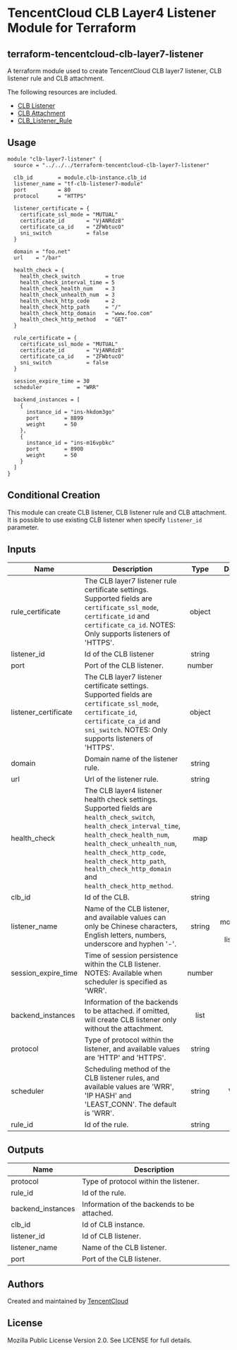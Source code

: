 # TencentCloud CLB Layer4 Listener Module for Terraform

## terraform-tencentcloud-clb-layer7-listener

A terraform module used to create TencentCloud CLB layer7 listener, CLB listener rule and CLB attachment.

The following resources are included.

* [CLB Listener](https://www.terraform.io/docs/providers/tencentcloud/r/clb_listener.html)
* [CLB Attachment](https://www.terraform.io/docs/providers/tencentcloud/r/clb_attachment.html)
* [CLB_Listener_Rule](https://www.terraform.io/docs/providers/tencentcloud/r/clb_listener_rule.html)

## Usage


```hcl
module "clb-layer7-listener" {
  source = "../../../terraform-tencentcloud-clb-layer7-listener"

  clb_id        = module.clb-instance.clb_id
  listener_name = "tf-clb-listener7-module"
  port          = 80
  protocol      = "HTTPS"

  listener_certificate = {
    certificate_ssl_mode = "MUTUAL"
    certificate_id       = "VjANRdz8"
    certificate_ca_id    = "ZFWbtucO"
    sni_switch           = false
  }

  domain = "foo.net"
  url    = "/bar"

  health_check = {
    health_check_switch        = true
    health_check_interval_time = 5
    health_check_health_num    = 3
    health_check_unhealth_num  = 3
    health_check_http_code     = 2
    health_check_http_path     = "/"
    health_check_http_domain   = "www.foo.com"
    health_check_http_method   = "GET"
  }

  rule_certificate = {
    certificate_ssl_mode = "MUTUAL"
    certificate_id       = "VjANRdz8"
    certificate_ca_id    = "ZFWbtucO"
    sni_switch           = false
  }

  session_expire_time = 30
  scheduler           = "WRR"

  backend_instances = [
    {
      instance_id = "ins-hkdom3go"
      port        = 8899
      weight      = 50
    },
    {
      instance_id = "ins-m16vpbkc"
      port        = 8900
      weight      = 50
    }
  ]
}
```

## Conditional Creation

This module can create CLB listener, CLB listener rule and CLB attachment.
It is possible to use existing CLB listener when specify `listener_id` parameter.

## Inputs

| Name | Description | Type | Default | Required |
|------|-------------|:----:|:-----:|:-----:|
| rule_certificate | The CLB layer7 listener rule certificate settings. Supported fields are `certificate_ssl_mode`, `certificate_id` and `certificate_ca_id`. NOTES: Only supports listeners of 'HTTPS'. | object | {} | no 
| listener_id | Id of the CLB listener | string |  | no 
| port | Port of the CLB listener. | number | null | no 
| listener_certificate | The CLB layer7 listener certificate settings. Supported fields are `certificate_ssl_mode`, `certificate_id`, `certificate_ca_id` and `sni_switch`. NOTES: Only supports listeners of 'HTTPS'. | object | {} | no 
| domain | Domain name of the listener rule. | string | null | no 
| url | Url of the listener rule. | string | null | no 
| health_check | The CLB layer4 listener health check settings. Supported fields are `health_check_switch`, `health_check_interval_time`, `health_check_health_num`, `health_check_unhealth_num`, `health_check_http_code`, `health_check_http_path`, `health_check_http_domain` and `health_check_http_method`. | map | {} | no 
| clb_id | Id of the CLB. | string |  | yes 
| listener_name | Name of the CLB listener, and available values can only be Chinese characters, English letters, numbers, underscore and hyphen '-'. | string | tf-modules-clb-listener | no 
| session_expire_time | Time of session persistence within the CLB listener. NOTES: Available when scheduler is specified as 'WRR'. | number | 0 | no 
| backend_instances | Information of the backends to be attached. if omitted, will create CLB listener only without the attachment. | list | [] | no 
| protocol | Type of protocol within the listener, and available values are 'HTTP' and 'HTTPS'. | string | null | no 
| scheduler | Scheduling method of the CLB listener rules, and available values are 'WRR', 'IP HASH' and 'LEAST_CONN'. The default is 'WRR'. | string | WRR | no 
| rule_id | Id of the rule. | string |  | no 


## Outputs

| Name | Description |
|------|-------------|
| protocol | Type of protocol within the listener. |
| rule_id | Id of the rule. |
| backend_instances | Information of the backends to be attached. |
| clb_id | Id of CLB instance. |
| listener_id | Id of CLB listener. |
| listener_name | Name of the CLB listener. |
| port | Port of the CLB listener. |


## Authors

Created and maintained by [TencentCloud](https://github.com/tencentcloudstack/terraform-provider-tencentcloud)

## License

Mozilla Public License Version 2.0.
See LICENSE for full details. 